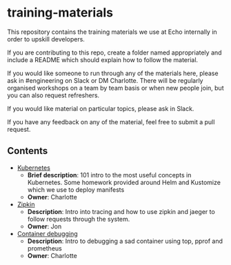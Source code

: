 # training-materials
This repository contains the training materials we use at Echo internally in order to upskill developers.

If you are contributing to this repo, create a folder named appropriately and include a README which should explain how to follow the material.

If you would like someone to run through any of the materials here, please ask in #engineering on Slack or DM Charlotte. There will be regularly organised workshops on a team by team basis or when new people join, but you can also request refreshers.

If you would like material on particular topics, please ask in Slack.

If you have any feedback on any of the material, feel free to submit a pull request.

## Contents
- [Kubernetes](./kubernetes)
    - **Brief description**: 101 intro to the most useful concepts in Kubernetes. Some homework provided around Helm and Kustomize which we use to deploy manifests
    - **Owner**: Charlotte 
- [Zipkin](./zipkin)
    - **Description**: Intro into tracing and how to use zipkin and jaeger to follow requests through the system.
    - **Owner**: Jon
- [Container debugging](./container-debugging)
    - **Description**: Intro to debugging a sad container using top, pprof and prometheus
    - **Owner**: Charlotte